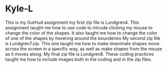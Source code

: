 # Kyle-L
This is my GutHud assignment
my first zip file is Lundgren4. This assignment taught me how to use code to inlcude clicking my mouse to change the color of the shapes. It also taught me how to change the color of one of the shapes by hovering around the bounderies
My second zip file is Lundgren7.zip. This one taught me how to make imanimate shapes move across the screen in a specific way, as well as make shapes from the mouse as it moves along.
My final zip file is Lundgren8. These coding practices taught me how to include images both in the coding and in the zip files.
